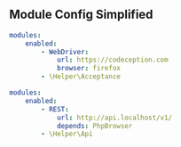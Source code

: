 ## Module Config Simplified

``` yaml
modules:
    enabled:
        - WebDriver:
            url: https://codeception.com
            browser: firefox
        - \Helper\Acceptance
```

``` yaml
modules:
    enabled:
        - REST:
            url: http://api.localhost/v1/
            depends: PhpBrowser
        - \Helper\Api
```